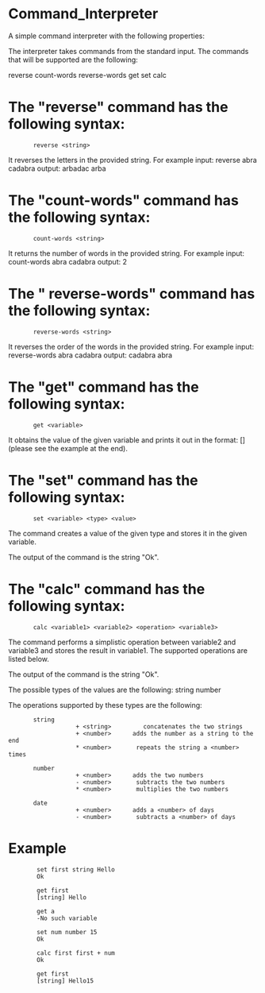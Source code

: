 # Command_Interpreter

A simple command interpreter with the following properties:

The interpreter takes commands from the standard input. The commands that will be supported are the following:

reverse
count-words
reverse-words
get
set
calc
 

# The "reverse" command has the following syntax:
           reverse <string>
It reverses the letters in the provided string. For example
  input:	reverse abra cadabra
  output: 	arbadac arba


# The "count-words" command has the following syntax:
           count-words <string>
It returns the number of words in the provided string. For example
  input:	count-words abra cadabra
  output: 	2


# The " reverse-words" command has the following syntax:
           reverse-words <string>
It reverses the order of the words in the provided string. For example
  input:	reverse-words abra cadabra
  output: 	cadabra abra

# The "get" command has the following syntax:
           get <variable>

It obtains the value of the given variable and prints it out in the format:
           [<type>] <value>
(please see the example at the end). 


# The "set" command has the following syntax:
           set <variable> <type> <value>

The command creates a value of the given type and stores it in the given variable.

The output of the command is the string "Ok".

# The "calc" command has the following syntax:
           calc <variable1> <variable2> <operation> <variable3>

The command performs a simplistic operation between variable2 and variable3 and stores the result in variable1. The supported operations are listed below.

The output of the command is the string "Ok".


The possible types of the values are the following:
           string
           number
		   
The operations supported by these types are the following:

           string
                       + <string>         concatenates the two strings
                       + <number>      adds the number as a string to the end
                       * <number>       repeats the string a <number> times

           number
                       + <number>      adds the two numbers
                       - <number>       subtracts the two numbers
                       * <number>       multiplies the two numbers

           date
                       + <number>      adds a <number> of days 
                       - <number>       subtracts a <number> of days 


# Example

			set first string Hello
			Ok
			
			get first
			[string] Hello
			
			get a
			-No such variable
			
			set num number 15
			Ok
			
			calc first first + num
			Ok
			
			get first
			[string] Hello15